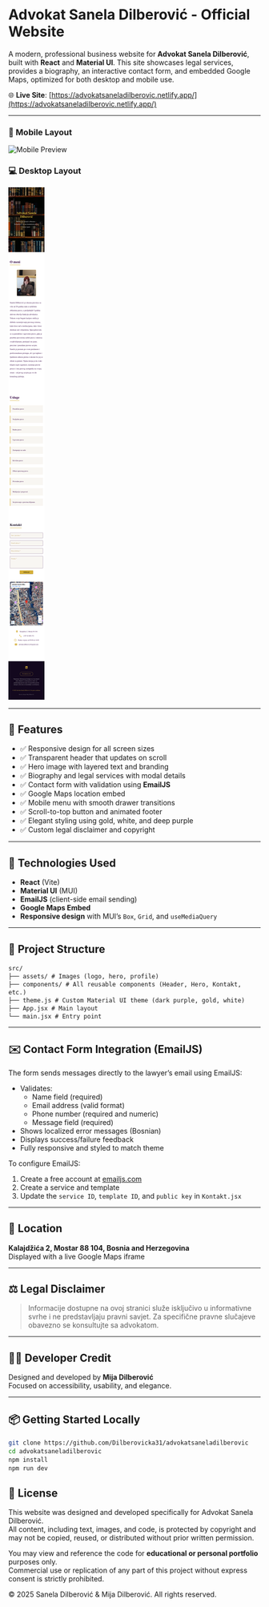 # Advokat Sanela Dilberović - Official Website

A modern, professional business website for **Advokat Sanela Dilberović**, built with **React** and **Material UI**. This site showcases legal services, provides a biography, an interactive contact form, and embedded Google Maps, optimized for both desktop and mobile use.

🌐 **Live Site**: [https://advokatsaneladilberovic.netlify.app/](https://advokatsaneladilberovic.netlify.app/)

---
### 📱 Mobile Layout
![Mobile Preview](./public/screenshots/mobile_screen.png)

### 💻 Desktop Layout
![Desktop Preview](./public/screenshots/large_screen.png)

---

## 🌟 Features

- ✅ Responsive design for all screen sizes
- ✅ Transparent header that updates on scroll
- ✅ Hero image with layered text and branding
- ✅ Biography and legal services with modal details
- ✅ Contact form with validation using **EmailJS**
- ✅ Google Maps location embed
- ✅ Mobile menu with smooth drawer transitions
- ✅ Scroll-to-top button and animated footer
- ✅ Elegant styling using gold, white, and deep purple
- ✅ Custom legal disclaimer and copyright

---

## 🚀 Technologies Used

- **React** (Vite)
- **Material UI** (MUI)
- **EmailJS** (client-side email sending)
- **Google Maps Embed**
- **Responsive design** with MUI’s `Box`, `Grid`, and `useMediaQuery`

---

## 📁 Project Structure
```
src/
├── assets/ # Images (logo, hero, profile)
├── components/ # All reusable components (Header, Hero, Kontakt, etc.)
├── theme.js # Custom Material UI theme (dark purple, gold, white)
├── App.jsx # Main layout
└── main.jsx # Entry point
```

---

## ✉️ Contact Form Integration (EmailJS)

The form sends messages directly to the lawyer’s email using EmailJS:

- Validates:
  - Name field (required)
  - Email address (valid format)
  - Phone number (required and numeric)
  - Message field (required)
- Shows localized error messages (Bosnian)
- Displays success/failure feedback
- Fully responsive and styled to match theme

To configure EmailJS:
1. Create a free account at [emailjs.com](https://www.emailjs.com/)
2. Create a service and template
3. Update the `service ID`, `template ID`, and `public key` in `Kontakt.jsx`

---

## 📍 Location

**Kalajdžića 2, Mostar 88 104, Bosnia and Herzegovina**  
Displayed with a live Google Maps iframe

---

## ⚖️ Legal Disclaimer

> Informacije dostupne na ovoj stranici služe isključivo u informativne svrhe i ne predstavljaju pravni savjet. Za specifične pravne slučajeve obavezno se konsultujte sa advokatom.

---

## 👩‍💻 Developer Credit

Designed and developed by **Mija Dilberović**  
Focused on accessibility, usability, and elegance.

---
## 📦 Getting Started Locally

```bash
git clone https://github.com/Dilberovicka31/advokatsaneladilberovic
cd advokatsaneladilberovic
npm install
npm run dev
```


## 📄 License

This website was designed and developed specifically for Advokat Sanela Dilberović.  
All content, including text, images, and code, is protected by copyright and may not be copied, reused, or distributed without prior written permission.

You may view and reference the code for **educational or personal portfolio** purposes only.  
Commercial use or replication of any part of this project without express consent is strictly prohibited.

© 2025 Sanela Dilberović & Mija Dilberović. All rights reserved.





